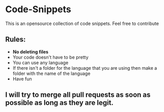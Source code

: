 # Code-Snippets
This is an opensource collection of code snippets. Feel free to contribute

## Rules:
  - **No deleting files** 
  - Your code doesn't have to be pretty
  - You can use any language
  - If there isn't a folder for the language that you are using then make a folder with the name of the language
  - Have fun 

## I will try to merge all pull requests as soon as possible as long as they are legit.
